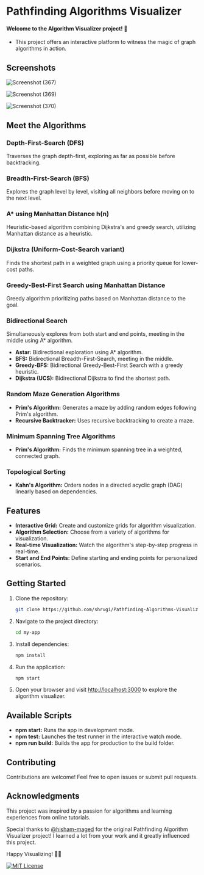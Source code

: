 # Pathfinding Algorithms Visualizer
#### Welcome to the Algorithm Visualizer project! 🚀

- This project offers an interactive platform to witness the magic of graph algorithms in action.


## Screenshots

![Screenshot (367)](https://github.com/shrugi/Pathfinding-Algorithms-Visualizer/assets/119075148/fbe46b78-9d53-4ad8-8460-2be815093775)

![Screenshot (369)](https://github.com/shrugi/Pathfinding-Algorithms-Visualizer/assets/119075148/1a11da51-c312-4b34-baa7-1d4f1059fddb)

![Screenshot (370)](https://github.com/shrugi/Pathfinding-Algorithms-Visualizer/assets/119075148/22cd8726-7a4e-439a-ba13-cdb308dcebce)


## Meet the Algorithms

### Depth-First-Search (DFS)
Traverses the graph depth-first, exploring as far as possible before backtracking.

### Breadth-First-Search (BFS)
Explores the graph level by level, visiting all neighbors before moving on to the next level.

### A* using Manhattan Distance h(n)
Heuristic-based algorithm combining Dijkstra's and greedy search, utilizing Manhattan distance as a heuristic.

### Dijkstra (Uniform-Cost-Search variant)
Finds the shortest path in a weighted graph using a priority queue for lower-cost paths.

### Greedy-Best-First Search using Manhattan Distance
Greedy algorithm prioritizing paths based on Manhattan distance to the goal.

### Bidirectional Search
Simultaneously explores from both start and end points, meeting in the middle using A* algorithm.

- **Astar:** Bidirectional exploration using A* algorithm.
- **BFS:** Bidirectional Breadth-First-Search, meeting in the middle.
- **Greedy-BFS:** Bidirectional Greedy-Best-First Search with a greedy heuristic.
- **Dijkstra (UCS):** Bidirectional Dijkstra to find the shortest path.

### Random Maze Generation Algorithms

- **Prim's Algorithm:** Generates a maze by adding random edges following Prim's algorithm.
- **Recursive Backtracker:** Uses recursive backtracking to create a maze.

### Minimum Spanning Tree Algorithms

- **Prim's Algorithm:** Finds the minimum spanning tree in a weighted, connected graph.

### Topological Sorting

- **Kahn's Algorithm:** Orders nodes in a directed acyclic graph (DAG) linearly based on dependencies.


## Features

- **Interactive Grid:** Create and customize grids for algorithm visualization.
- **Algorithm Selection:** Choose from a variety of algorithms for visualization.
- **Real-time Visualization:** Watch the algorithm's step-by-step progress in real-time.
- **Start and End Points:** Define starting and ending points for personalized scenarios.

## Getting Started

1. Clone the repository:

    ```bash
    git clone https://github.com/shrugi/Pathfinding-Algorithms-Visualizer.git
    ```

2. Navigate to the project directory:

    ```bash
    cd my-app
    ```

3. Install dependencies:

    ```bash
    npm install
    ```

4. Run the application:

    ```bash
    npm start
    ```

5. Open your browser and visit [http://localhost:3000](http://localhost:3000) to explore the algorithm visualizer.

## Available Scripts

- **npm start:** Runs the app in development mode.
- **npm test:** Launches the test runner in the interactive watch mode.
- **npm run build:** Builds the app for production to the build folder.

## Contributing

Contributions are welcome! Feel free to open issues or submit pull requests.

## Acknowledgments

This project was inspired by a passion for algorithms and learning experiences from online tutorials.

Special thanks to [@hisham-maged](https://github.com/hisham-maged10) for the original Pathfinding Algorithm Visualizer project! I learned a lot from your work and it greatly influenced this project.


Happy Visualizing! 🎉✨

[![MIT License](https://img.shields.io/badge/License-MIT-green.svg)](https://choosealicense.com/licenses/mit/)
